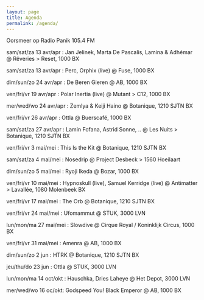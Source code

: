 ```yaml
---
layout: page
title: Agenda
permalink: /agenda/
---
```


Oorsmeer op Radio Panik 105.4 FM

sam/sat/za 13 avr/apr : Jan Jelinek, Marta De Pascalis, Lamina & Adhémar @ Rêveries > Reset, 1000 BX

sam/sat/za 13 avr/apr : Perc, Orphix (live) @ Fuse, 1000 BX

dim/sun/zo 24 avr/apr : De Beren Gieren @ AB, 1000 BX

ven/fri/vr 19 avr/apr : Polar Inertia (live) @ Mutant > C12, 1000 BX

mer/wed/wo 24 avr/apr : Zemlya & Keiji Haino @ Botanique, 1210 SJTN BX

ven/fri/vr 26 avr/apr : Ottla @ Buerscafé, 1000 BX

sam/sat/za 27 avr/apr : Lamin Fofana, Astrid Sonne, .. @ Les Nuits > Botanique, 1210 SJTN BX

ven/fri/vr 3 mai/mei : This Is the Kit @ Botanique, 1210 SJTN BX

sam/sat/za 4 mai/mei : Nosedrip @ Project Desbeck > 1560 Hoeilaart

dim/sun/zo 5 mai/mei : Ryoji Ikeda @ Bozar, 1000 BX

ven/fri/vr 10 mai/mei : Hypnoskull (live), Samuel Kerridge (live) @ Antimatter > Lavallée, 1080 Molenbeek BX

ven/fri/vr 17 mai/mei : The Orb @ Botanique, 1210 SJTN BX

ven/fri/vr 24 mai/mei : Ufomammut @ STUK, 3000 LVN

lun/mon/ma 27 mai/mei : Slowdive @ Cirque Royal / Koninklijk Circus, 1000 BX

ven/fri/vr 31 mai/mei : Amenra @ AB, 1000 BX

dim/sun/zo 2 jun : HTRK @ Botanique, 1210 SJTN BX

jeu/thu/do 23 jun : Ottla @ STUK, 3000 LVN

lun/mon/ma 14 oct/okt : Hauschka, Dries Laheye @ Het Depot, 3000 LVN

mer/wed/wo 16 oc/okt: Godspeed You!  Black Emperor @ AB, 1000 BX